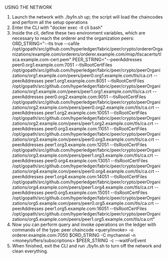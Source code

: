 USING THE NETWORK

1.  Launch the network with ./byfn.sh up; the script will load the chaincodes
    and perform all the setup operations    
2.  Enter the CLI with "docker exec -it cli bash"
3.  Inside the cli, define these two environment variables, which are necessary
    to reach the orderer and the organization peers:
    ORD_STRING="--tls true --cafile /opt/gopath/src/github.com/hyperledger/fabric/peer/crypto/ordererOrganizations/example.com/orderers/orderer.example.com/msp/tlscacerts/tlsca.example.com-cert.pem"
    PEER_STRING="--peerAddresses peer0.org1.example.com:7051 --tlsRootCertFiles /opt/gopath/src/github.com/hyperledger/fabric/peer/crypto/peerOrganizations/org1.example.com/peers/peer0.org1.example.com/tls/ca.crt --peerAddresses peer1.org1.example.com:8051 --tlsRootCertFiles /opt/gopath/src/github.com/hyperledger/fabric/peer/crypto/peerOrganizations/org1.example.com/peers/peer1.org1.example.com/tls/ca.crt --peerAddresses peer0.org2.example.com:9051 --tlsRootCertFiles /opt/gopath/src/github.com/hyperledger/fabric/peer/crypto/peerOrganizations/org2.example.com/peers/peer0.org2.example.com/tls/ca.crt --peerAddresses peer1.org2.example.com:10051 --tlsRootCertFiles /opt/gopath/src/github.com/hyperledger/fabric/peer/crypto/peerOrganizations/org2.example.com/peers/peer1.org2.example.com/tls/ca.crt --peerAddresses peer0.org3.example.com:11051 --tlsRootCertFiles /opt/gopath/src/github.com/hyperledger/fabric/peer/crypto/peerOrganizations/org3.example.com/peers/peer0.org3.example.com/tls/ca.crt --peerAddresses peer1.org3.example.com:12051 --tlsRootCertFiles /opt/gopath/src/github.com/hyperledger/fabric/peer/crypto/peerOrganizations/org3.example.com/peers/peer1.org3.example.com/tls/ca.crt --peerAddresses peer0.org4.example.com:13051 --tlsRootCertFiles /opt/gopath/src/github.com/hyperledger/fabric/peer/crypto/peerOrganizations/org4.example.com/peers/peer0.org4.example.com/tls/ca.crt --peerAddresses peer1.org4.example.com:14051 --tlsRootCertFiles /opt/gopath/src/github.com/hyperledger/fabric/peer/crypto/peerOrganizations/org4.example.com/peers/peer1.org4.example.com/tls/ca.crt --peerAddresses peer0.org5.example.com:15051 --tlsRootCertFiles /opt/gopath/src/github.com/hyperledger/fabric/peer/crypto/peerOrganizations/org5.example.com/peers/peer0.org5.example.com/tls/ca.crt --peerAddresses peer1.org5.example.com:16051 --tlsRootCertFiles /opt/gopath/src/github.com/hyperledger/fabric/peer/crypto/peerOrganizations/org5.example.com/peers/peer1.org5.example.com/tls/ca.crt"
4.  Now you can perform query and invoke operations on the ledger with commands of the type:
    peer chaincode <query/invoke> -o orderer.example.com:7050 $ORD_STRING -C mychannel -n <money/offers/subscriptions> $PEER_STRING -c <params> --waitForEvent
5.  When finished, exit the CLI and run ./byfn.sh to turn off the network and clean everything.
